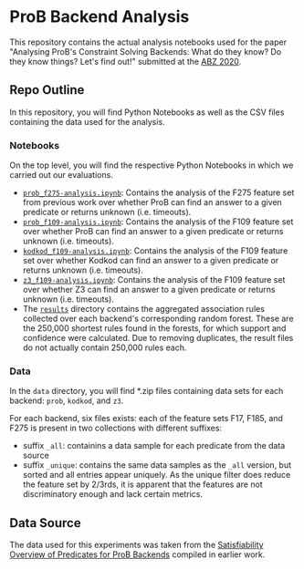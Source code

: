 # ProB Backend Analysis

This repository contains the actual analysis notebooks used for the paper
"Analysing ProB's Constraint Solving Backends:
  What do they know? Do they know things? Let's find out!"
submitted at the [ABZ 2020](https://abz2020.uni-ulm.de/).

## Repo Outline

In this repository, you will find Python Notebooks as well as the CSV files
containing the data used for the analysis.

### Notebooks

On the top level, you will find the respective Python Notebooks in which we
carried out our evaluations.

* [`prob_f275-analysis.ipynb`](prob_f275-analysis.ipynb):
  Contains the analysis of the F275 feature set from previous work over whether
  ProB can find an answer to a given predicate or returns unknown
  (i.e. timeouts).
* [`prob_f109-analysis.ipynb`](prob_f109-analysis.ipynb):
  Contains the analysis of the F109 feature set over whether
  ProB can find an answer to a given predicate or returns unknown
  (i.e. timeouts).
* [`kodkod_f109-analysis.ipynb`](kodkod_f109-analysis.ipynb):
  Contains the analysis of the F109 feature set over whether
  Kodkod can find an answer to a given predicate or returns unknown
  (i.e. timeouts).
* [`z3_f109-analysis.ipynb`](z3_f109-analysis.ipynb):
  Contains the analysis of the F109 feature set over whether
  Z3 can find an answer to a given predicate or returns unknown
  (i.e. timeouts).
* The [`results`](results) directory contains the aggregated association rules
  collected over each backend's corresponding random forest.
  These are the 250,000 shortest rules found in the forests,
  for which support and confidence were calculated.
  Due to removing duplicates, the result files do not actually
  contain 250,000 rules each.

### Data

In the `data` directory, you will find *.zip files containing
data sets for each backend: `prob`, `kodkod`, and `z3`.

For each backend, six files exists:
each of the feature sets F17, F185, and F275
is present in two collections with different suffixes:

* suffix `_all`:
  containins a data sample for each predicate from the data source
* suffix `_unique`:
  contains the same data samples as the `_all` version,
  but sorted and all entries appear uniquely.
  As the unique filter does reduce the feature set by 2/3rds,
  it is apparent that the features are not discriminatory enough and lack
  certain metrics.

## Data Source

The data used for this experiments was taken from the
[Satisfiability Overview of Predicates for ProB Backends](https://github.com/hhu-stups/prob-examples-metadata/tree/master/b-predicates)
compiled in earlier work.
